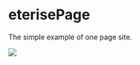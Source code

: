 # eterisePage
The simple example of one page site.

<img src="https://media.discordapp.net/attachments/940293356460851201/1050355960612409404/image.png?width=1440&height=550">
